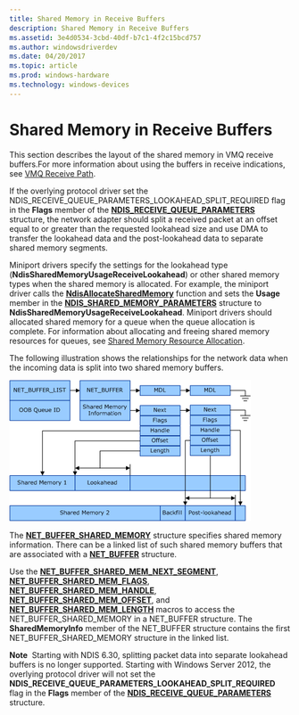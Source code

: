 ```yaml
---
title: Shared Memory in Receive Buffers
description: Shared Memory in Receive Buffers
ms.assetid: 3e4d0534-3cbd-40df-b7c1-4f2c15bcd757
ms.author: windowsdriverdev
ms.date: 04/20/2017
ms.topic: article
ms.prod: windows-hardware
ms.technology: windows-devices
---
```


# Shared Memory in Receive Buffers





This section describes the layout of the shared memory in VMQ receive buffers.For more information about using the buffers in receive indications, see [VMQ Receive Path](vmq-receive-path.md).

If the overlying protocol driver set the NDIS\_RECEIVE\_QUEUE\_PARAMETERS\_LOOKAHEAD\_SPLIT\_REQUIRED flag in the **Flags** member of the [**NDIS\_RECEIVE\_QUEUE\_PARAMETERS**](https://msdn.microsoft.com/library/windows/hardware/ff567211) structure, the network adapter should split a received packet at an offset equal to or greater than the requested lookahead size and use DMA to transfer the lookahead data and the post-lookahead data to separate shared memory segments.

Miniport drivers specify the settings for the lookahead type (**NdisSharedMemoryUsageReceiveLookahead**) or other shared memory types when the shared memory is allocated. For example, the miniport driver calls the [**NdisAllocateSharedMemory**](https://msdn.microsoft.com/library/windows/hardware/ff561616) function and sets the **Usage** member in the [**NDIS\_SHARED\_MEMORY\_PARAMETERS**](https://msdn.microsoft.com/library/windows/hardware/ff567303) structure to **NdisSharedMemoryUsageReceiveLookahead**. Miniport drivers should allocated shared memory for a queue when the queue allocation is complete. For information about allocating and freeing shared memory resources for queues, see [Shared Memory Resource Allocation](shared-memory-resource-allocation.md).

The following illustration shows the relationships for the network data when the incoming data is split into two shared memory buffers.

![diagram illustrating the relationships for the network data when the incoming data is split into two shared memory buffers](images/vmqpacket.png)

The [**NET\_BUFFER\_SHARED\_MEMORY**](https://msdn.microsoft.com/library/windows/hardware/ff568419) structure specifies shared memory information. There can be a linked list of such shared memory buffers that are associated with a [**NET\_BUFFER**](https://msdn.microsoft.com/library/windows/hardware/ff568376) structure.

Use the [**NET\_BUFFER\_SHARED\_MEM\_NEXT\_SEGMENT**](https://msdn.microsoft.com/library/windows/hardware/ff568726), [**NET\_BUFFER\_SHARED\_MEM\_FLAGS**](https://msdn.microsoft.com/library/windows/hardware/ff568420), [**NET\_BUFFER\_SHARED\_MEM\_HANDLE**](https://msdn.microsoft.com/library/windows/hardware/ff568421), [**NET\_BUFFER\_SHARED\_MEM\_OFFSET**](https://msdn.microsoft.com/library/windows/hardware/ff568727), and [**NET\_BUFFER\_SHARED\_MEM\_LENGTH**](https://msdn.microsoft.com/library/windows/hardware/ff568725) macros to access the NET\_BUFFER\_SHARED\_MEMORY in a NET\_BUFFER structure. The **SharedMemoryInfo** member of the NET\_BUFFER structure contains the first NET\_BUFFER\_SHARED\_MEMORY structure in the linked list.

**Note**  Starting with NDIS 6.30, splitting packet data into separate lookahead buffers is no longer supported. Starting with Windows Server 2012, the overlying protocol driver will not set the **NDIS\_RECEIVE\_QUEUE\_PARAMETERS\_LOOKAHEAD\_SPLIT\_REQUIRED** flag in the **Flags** member of the [**NDIS\_RECEIVE\_QUEUE\_PARAMETERS**](https://msdn.microsoft.com/library/windows/hardware/ff567211) structure.

 

 

 





